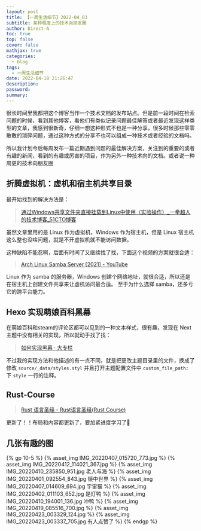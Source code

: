 ```yaml
---
layout: post
title: 【一周生活细节】2022-04_03
subtitle: 某种程度上的技术向朋友圈
author: Direct-A
toc: true
top: false
cover: false
mathjax: true
categories:
  - blog
tags:
  - 一周生活细节
date: 2022-04-18 21:26:47
description:
password:
summary:
---
```


很长时间里我都把这个博客当作一个技术文档的发布站点。但是前一段时间在检索问题的时候，看到其他博客，看他们有类似记录问题最佳解答或者最近发现这样类型的文章，我感到很新奇，仔细一想这种形式不也是一种分享，很多时候那些零零散散的琐碎问题，通过这种方式的分享不也可以组成一种技术或者经验的文档吗。

所以我计划今后每周发布一篇近期遇到问题的最佳解决方案，关注到的重要的或者有趣的新闻，看到的有趣或厉害的项目，作为另外一种技术向的文档。<span class='heimu' title='俗称周经'>或者说一种周更的技术向朋友圈</span>

<!-- more -->

## 折腾虚拟机：虚机和宿主机共享目录

最开始找到的解决方法是：

> [通过Windows共享文件夹直接挂载到Linux中使用（实验操作）_一拳超人的技术博客_51CTO博客](https://blog.51cto.com/u_14080162/2430876)

虽然文章里用的是 Linux 作为虚拟机，Windows 作为宿主机，但是 Linux 宿主机这么整也没啥问题，就是不开虚拟机就不能访问数据。


这种缺陷不能忍啊，后面有时间了又继续找了找，下面这个视频的方案就很合适：

> [Arch Linux Samba Server [2021] - YouTube](https://www.youtube.com/watch?v=cTEy_1wicXQ)

Linux 作为 samba 的服务器，Windows 创建个网络地址，就很合适，所以还是在宿主机上创建文件共享来让虚机访问最合适。
至于为什么选择 samba，还多亏它的跨平台能力。

## Hexo 实现萌娘百科黑幕

在萌娘百科和steam的评论区都可以见到的一种文本样式，很有趣，发现在 Next 主题中没有相关的实现，所以就动手找了找：

> [如何实现黑幕 · 大专栏](https://www.dazhuanlan.com/vaillan/topics/1117011)

不过我的实现方法和他描述的有一点不同，就是把更改主题目录里的文件，换成了修改 `source/_data/styles.styl` 并且打开主题配置文件中 `custom_file_path:` 下 `style` 一行的注释。

## Rust-Course

> [Rust 语言圣经 - Rust语言圣经(Rust Course)](https://course.rs/about-book.html)

更新了！！布局和内容都更新了，要加紧进度学习了🥰

## 几张有趣的图

{% gp 10-5 %}
{% asset_img IMG_20220407_015720_773.jpg %}
{% asset_img IMG_20220412_114021_367.jpg %}
{% asset_img IMG_20220410_235850_951.jpg 老人与海 %}
{% asset_img IMG_20220401_092554_843.jpg 镜中世界 %}
{% asset_img IMG_20220407_014609_694.jpg 宇宙猫 %}
{% asset_img IMG_20220402_011103_652.jpg 是灯鸭 %}
{% asset_img IMG_20220410_194001_136.jpg 冲鸭 %}
{% asset_img IMG_20220419_085516_700.jpg %}
{% asset_img IMG_20220423_003329_124.jpg %}
{% asset_img IMG_20220423_003337_705.jpg 有人点赞了 %}
{% endgp %}
